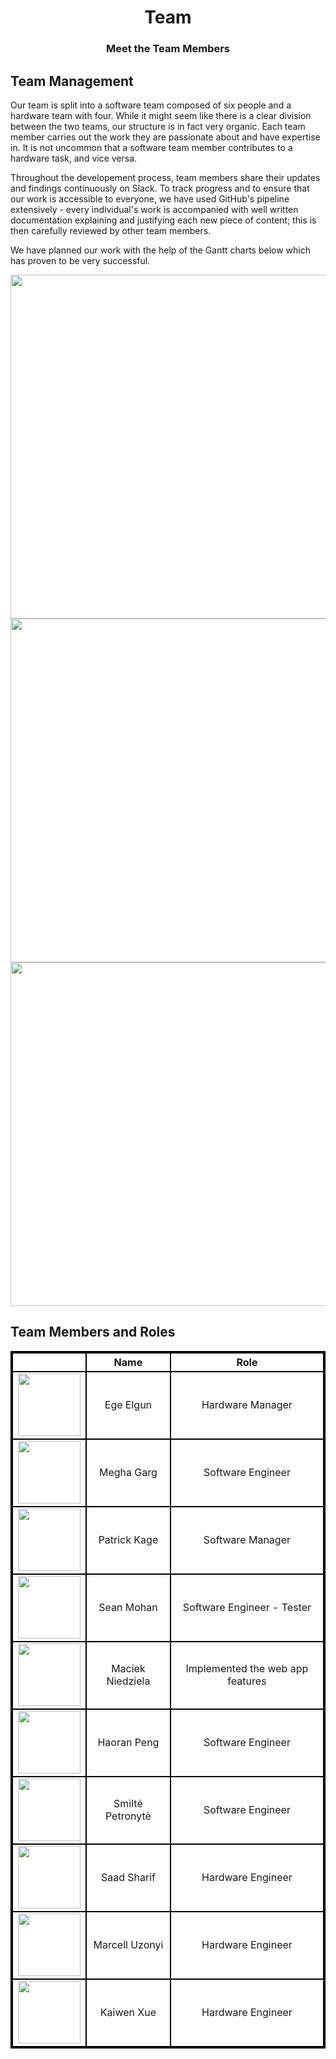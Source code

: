 <h1 align="center">Team</h1>
<h3 align="center">Meet the Team Members</h3>

## Team Management

Our team is split into a software team composed of six people and a hardware team with four. While it might seem like there is a clear division between the two teams, our structure is in fact very organic. Each team member carries out the work they are passionate about and have expertise in. It is not uncommon that a software team member contributes to a hardware task, and vice versa.

Throughout the developement process, team members share their updates and findings continuously on Slack. To track progress and to ensure that our work is accessible to everyone, we have used GitHub's pipeline extensively - every individual's work is accompanied with well written documentation explaining and justifying each new piece of content; this is then carefully reviewed by other team members.  

We have planned our work with the help of the Gantt charts below which has proven to be very successful.

<p align="center">
  <img width="550" src="static/imgs/gantt_sprint1.png">
  <img width="550" src="static/imgs/gantt_sprint2.png">
  <img width="550" src="static/imgs/gantt_sprint3.png">
</p>


## Team Members and Roles

<style type="text/css">
table{
    border-collapse: collapse;
    border-spacing: 0;
    border:2px solid #000000;
}	

th{
    border:2px solid #000000;
}

td{
    border:2px solid #000000;
}
</style>

|   |    Name  |       Role      |
|:-:|:--------:|:---------------:|
| <img src="static/imgs/placeholder_face.png" width="100"/>  | Ege Elgun | Hardware Manager |
| <img src="static/imgs/placeholder_face.png" width="100"/>  | Megha Garg | Software Engineer|
| <img src="static/imgs/placeholder_face.png" width="100"/>  | Patrick Kage | Software Manager |
| <img src="static/imgs/animal4.jpg" width="100"/>  | Sean Mohan| Software Engineer - Tester|
| <img src="static/imgs/placeholder_face.png" width="100"/>  | Maciek Niedziela | Implemented the web app features |
| <img src="static/imgs/placeholder_face.png" width="100"/>  | Haoran Peng | Software Engineer|
| <img src="static/imgs/placeholder_face.png" width="100"/>  | Smiltė Petronytė | Software Engineer|
| <img src="static/imgs/placeholder_face.png" width="100"/>  | Saad Sharif| Hardware Engineer |
| <img id="1" src="static/imgs/placeholder_face.png" width="100"/>  | Marcell Uzonyi | Hardware Engineer|
| <img src="static/imgs/placeholder_face.png" width="100"/>  | Kaiwen Xue| Hardware Engineer|


<script>
  function randImg() {
    var x = document.getElementById("1");
    x.src= "https://randomuser.me/api/portraits/men/" + Math.floor((Math.random() * 91) + 1) + ".jpg";
  }

  window.onload=randImg();
</script>
